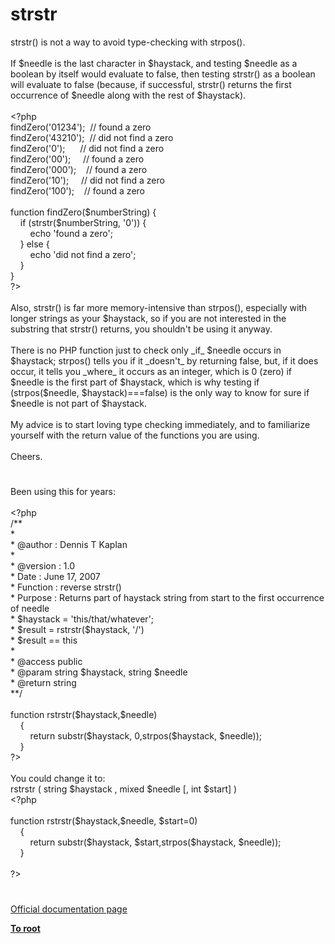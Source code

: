 # strstr




<div class="phpcode"><span class="html">
strstr() is not a way to avoid type-checking with strpos().<br><br>If $needle is the last character in $haystack, and testing $needle as a boolean by itself would evaluate to false, then testing strstr() as a boolean will evaluate to false (because, if successful, strstr() returns the first occurrence of $needle along with the rest of $haystack).<br><br><span class="default">&lt;?php<br>findZero</span><span class="keyword">(</span><span class="string">&apos;01234&apos;</span><span class="keyword">);&#xA0; </span><span class="comment">// found a zero<br></span><span class="default">findZero</span><span class="keyword">(</span><span class="string">&apos;43210&apos;</span><span class="keyword">);&#xA0; </span><span class="comment">// did not find a zero<br></span><span class="default">findZero</span><span class="keyword">(</span><span class="string">&apos;0&apos;</span><span class="keyword">);&#xA0; &#xA0; &#xA0; </span><span class="comment">// did not find a zero<br></span><span class="default">findZero</span><span class="keyword">(</span><span class="string">&apos;00&apos;</span><span class="keyword">);&#xA0; &#xA0;&#xA0; </span><span class="comment">// found a zero<br></span><span class="default">findZero</span><span class="keyword">(</span><span class="string">&apos;000&apos;</span><span class="keyword">);&#xA0; &#xA0; </span><span class="comment">// found a zero<br></span><span class="default">findZero</span><span class="keyword">(</span><span class="string">&apos;10&apos;</span><span class="keyword">);&#xA0; &#xA0;&#xA0; </span><span class="comment">// did not find a zero<br></span><span class="default">findZero</span><span class="keyword">(</span><span class="string">&apos;100&apos;</span><span class="keyword">);&#xA0; &#xA0; </span><span class="comment">// found a zero<br><br></span><span class="keyword">function </span><span class="default">findZero</span><span class="keyword">(</span><span class="default">$numberString</span><span class="keyword">) {<br>&#xA0; &#xA0; if (</span><span class="default">strstr</span><span class="keyword">(</span><span class="default">$numberString</span><span class="keyword">, </span><span class="string">&apos;0&apos;</span><span class="keyword">)) {<br>&#xA0; &#xA0; &#xA0; &#xA0; echo </span><span class="string">&apos;found a zero&apos;</span><span class="keyword">;<br>&#xA0; &#xA0; } else {<br>&#xA0; &#xA0; &#xA0; &#xA0; echo </span><span class="string">&apos;did not find a zero&apos;</span><span class="keyword">;<br>&#xA0; &#xA0; }<br>}<br></span><span class="default">?&gt;<br></span><br>Also, strstr() is far more memory-intensive than strpos(), especially with longer strings as your $haystack, so if you are not interested in the substring that strstr() returns, you shouldn&apos;t be using it anyway. <br><br>There is no PHP function just to check only _if_ $needle occurs in $haystack; strpos() tells you if it _doesn&apos;t_ by returning false, but, if it does occur, it tells you _where_ it occurs as an integer, which is 0 (zero) if $needle is the first part of $haystack, which is why testing if (strpos($needle, $haystack)===false) is the only way to know for sure if $needle is not part of $haystack.<br><br>My advice is to start loving type checking immediately, and to familiarize yourself with the return value of the functions you are using.<br><br>Cheers.</span>
</div>
  

#


<div class="phpcode"><span class="html">
Been using this for years:<br><br><span class="default">&lt;?php<br></span><span class="comment">/**<br>*<br>* @author : Dennis T Kaplan<br>*<br>* @version : 1.0<br>* Date : June 17, 2007<br>* Function : reverse strstr()<br>* Purpose : Returns part of haystack string from start to the first occurrence of needle<br>* $haystack = &apos;this/that/whatever&apos;;<br>* $result = rstrstr($haystack, &apos;/&apos;)<br>* $result == this<br>*<br>* @access public<br>* @param string $haystack, string $needle<br>* @return string<br>**/<br><br></span><span class="keyword">function </span><span class="default">rstrstr</span><span class="keyword">(</span><span class="default">$haystack</span><span class="keyword">,</span><span class="default">$needle</span><span class="keyword">)<br>&#xA0; &#xA0; {<br>&#xA0; &#xA0; &#xA0; &#xA0; return </span><span class="default">substr</span><span class="keyword">(</span><span class="default">$haystack</span><span class="keyword">, </span><span class="default">0</span><span class="keyword">,</span><span class="default">strpos</span><span class="keyword">(</span><span class="default">$haystack</span><span class="keyword">, </span><span class="default">$needle</span><span class="keyword">));<br>&#xA0; &#xA0; }<br></span><span class="default">?&gt;<br></span><br>You could change it to:<br>rstrstr ( string $haystack , mixed $needle [, int $start] )<br><span class="default">&lt;?php<br><br></span><span class="keyword">function </span><span class="default">rstrstr</span><span class="keyword">(</span><span class="default">$haystack</span><span class="keyword">,</span><span class="default">$needle</span><span class="keyword">, </span><span class="default">$start</span><span class="keyword">=</span><span class="default">0</span><span class="keyword">)<br>&#xA0; &#xA0; {<br>&#xA0; &#xA0; &#xA0; &#xA0; return </span><span class="default">substr</span><span class="keyword">(</span><span class="default">$haystack</span><span class="keyword">, </span><span class="default">$start</span><span class="keyword">,</span><span class="default">strpos</span><span class="keyword">(</span><span class="default">$haystack</span><span class="keyword">, </span><span class="default">$needle</span><span class="keyword">));<br>&#xA0; &#xA0; }<br><br></span><span class="default">?&gt;</span>
</span>
</div>
  

#

[Official documentation page](https://www.php.net/manual/en/function.strstr.php)

**[To root](/README.md)**